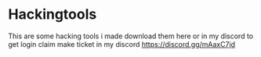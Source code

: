 # Hackingtools
This are some hacking tools i made download them here or in my discord to get login claim make ticket in my discord https://discord.gg/mAaxC7jd
